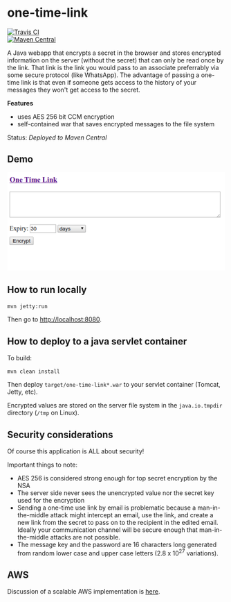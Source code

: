 # one-time-link
[![Travis CI](https://travis-ci.org/davidmoten/one-time-link.svg)](https://travis-ci.org/davidmoten/one-time-link)<br/>
[![Maven Central](https://maven-badges.herokuapp.com/maven-central/com.github.davidmoten/one-time-link/badge.svg?style=flat)](https://maven-badges.herokuapp.com/maven-central/com.github.davidmoten/one-time-link)<br/>


A Java webapp that encrypts a secret in the browser and stores encrypted information on the server (without the secret) that can only be read once by the link. That link is the link you would pass to an associate preferrably via some secure protocol (like WhatsApp). The advantage of passing a one-time link is that even if someone gets access to the history of your messages they won't get access to the secret.

**Features**
* uses AES 256 bit CCM encryption
* self-contained war that saves encrypted messages to the file system

Status: *Deployed to Maven Central*

## Demo
<img src="src/docs/one-time-link.gif"/>

## How to run locally
```
mvn jetty:run
```
Then go to [http://localhost:8080](http://localhost:8080).

## How to deploy to a java servlet container
To build:

```
mvn clean install
```
Then deploy `target/one-time-link*.war` to your servlet container (Tomcat, Jetty, etc).

Encrypted values are stored on the server file system in the `java.io.tmpdir` directory (`/tmp` on Linux).

## Security considerations
Of course this application is ALL about security!

Important things to note:

* AES 256 is considered strong enough for top secret encryption by the NSA
* The server side never sees the unencrypted value nor the secret key used for the encryption
* Sending a one-time use link by email is problematic because a man-in-the-middle attack might intercept an email, use the link, and create a new link from the secret to pass on to the recipient in the edited email. Ideally your communication channel will be secure enough that man-in-the-middle attacks are not possible.
* The message key and the password are 16 characters long generated from random lower case and upper case letters (2.8 x 10<sup>27</sup> variations). 

## AWS
Discussion of a scalable AWS implementation is [here](src/docs/AWS.md).


